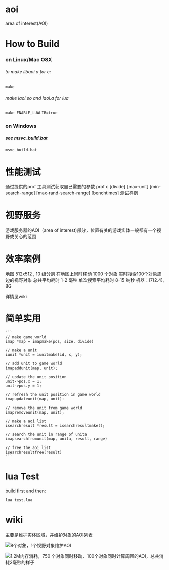 # aoi
area of interest(AOI)

# How to Build

### on Linux/Mac OSX

###### to make libaoi.a for c:

```
make
```

###### make laoi.so and laoi.a for lua

```
make ENABLE_LUALIB=true
```

### on Windows

##### see msvc_build.bat

```
msvc_build.bat
```

# 性能测试
通过提供的prof 工具测试获取自己需要的参数
prof c [divide] [max-unit] [min-search-range] [max-rand-search-range] [benchtimes]
[测试样例](http://dwgaga-image.qiniudn.com/more_img_1__Default__bash_.png)

# 视野服务
游戏服务器的AOI（area of interest)部分，位置有关的游戏实体一般都有一个视野或关心的范围


# 效率案例
地图 512x512 , 10 级分割
在地图上同时移动 1000 个对象
实时搜索100个对象周边的视野对象
总共平均耗时 1-2 毫秒
单次搜索平均耗时 8-15 纳秒
机器：i7(2.4), 8G

详情见wiki

# 简单实用
    ```
    // make game world
    imap *map = imapmake(pos, size, divide)
 
    // make a unit
    iunit *unit = iunitmake(id, x, y);
 
    // add unit to game world
    imapaddunit(map, unit);
 
    // update the unit position
    unit->pos.x = 1;
    unit->pos.y = 1;
 
    // refresh the unit position in game world
    imapupdateunit(map, unit):
 
    // remove the unit from game world
    imapremoveunit(map, unit);
 
    // make a aoi list
    isearchresult *result = isearchresultmake();
 
    // search the unit in range of unita
    imapsearchfromunit(map, unita, result, range)
 
    // free the aoi list
    isearchresultfree(result)
    ```

# lua Test

build first and then:

```
lua test.lua
```
# wiki
主要是维护实体区域，并维护对象的AOI列表

![8个对象，1个视野对象维护AOI](http://dwgaga-image.qiniudn.com/App_0_8_23.png)


![1.2M内存消耗，750 个对象同时移动，100个对象同时计算周围的AOI，总共消耗2毫秒的样子](http://dwgaga-image.qiniudn.com/Banners_and_Alerts_App_0_8_2.png)


